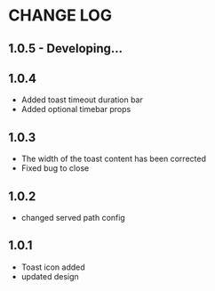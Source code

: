 # CHANGE LOG

## 1.0.5 - Developing...

## 1.0.4
* Added toast timeout duration bar
* Added optional timebar props


## 1.0.3
* The width of the toast content has been corrected
* Fixed bug to close

## 1.0.2
* changed served path config

## 1.0.1
* Toast icon added
* updated design
